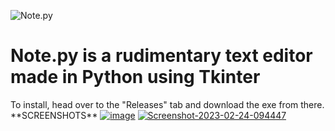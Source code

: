 ![Note.py](https://i.ibb.co/hXk9ws9/Proiect-nou.png)
<h1>Note.py is a rudimentary text editor made in Python using Tkinter</h1>
<body>To install, head over to the "Releases" tab and download the exe from there.</body>
**SCREENSHOTS**
<a href="https://ibb.co/SscpyBG"><img src="https://i.ibb.co/yfpJPq7/image.png" alt="image" border="0"></a>
<a href="https://ibb.co/9HVWhpp"><img src="https://i.ibb.co/4RYp2FF/Screenshot-2023-02-24-094447.png" alt="Screenshot-2023-02-24-094447" border="0"></a>